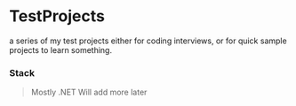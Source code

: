 # TestProjects
a series of my test projects either for coding interviews, or for quick sample projects to learn something.


### Stack
> Mostly .NET
> Will add more later
